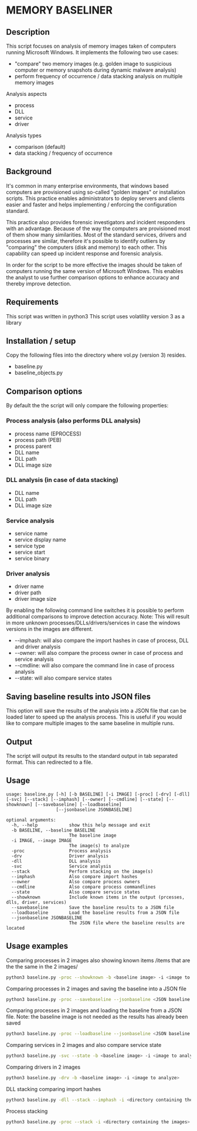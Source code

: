 
# MEMORY BASELINER

## Description
This script focuses on analysis of memory images taken of computers running
Microsoft Windows. It implements the following two use cases:
* "compare" two memory images (e.g. golden image to suspicious computer or memory snapshots during dynamic malware analysis)
* perform frequency of occurrence / data stacking analysis on multiple memory
images

Analysis aspects
* process
* DLL
* service
* driver

Analysis types
* comparison (default)
* data stacking / frequency of occurrence

## Background
It's common in many enterprise environments, that windows based computers are
provisioned using so-called "golden images" or installation scripts. This
practice enables administrators to deploy servers and clients easier and faster
and helps implementing / enforcing the configuration standard.

This practice also provides forensic investigators and incident responders with
an advantage. Because of the way the computers are provisioned most of them show
many similarities. Most of the standard services, drivers and processes are
similar, therefore it's possible to identify outliers by "comparing" the
computers (disk and memory) to each other. This capability can speed up incident
response and forensic analysis.

In order for the script to be more effective the images should be taken of
computers running the same version of Microsoft Windows. This enables the
analyst to use further comparison options to enhance accuracy and thereby
improve detection.

## Requirements
This script was written in python3
This script uses volatility version 3 as a library

## Installation / setup
Copy the following files into the directory where vol.py (version 3) resides.
* baseline.py
* baseline_objects.py

## Comparison options
By default the the script will only compare the following properties:

### Process analysis (also performs DLL analysis)
* process name (EPROCESS)
* process path (PEB)
* process parent
* DLL name
* DLL path
* DLL image size

### DLL analysis (in case of data stacking)
* DLL name
* DLL path
* DLL image size

### Service analysis
* service name
* service display name
* service type
* service start
* service binary

### Driver analysis
* driver name
* driver path
* driver image size

By enabling the following command line switches it is possible to perform
additional comparisons to improve detection accuracy. Note: This will result in more unknown processes/DLLs/drivers/services in case the windows versions in the images are different.

* --imphash: will also compare the import hashes in case of process, DLL and driver analysis
* --owner: will also compare the process owner in case of process and service analysis
* --cmdline: will also compare the command line in case of process analysis
* --state: will also compare service states

## Saving baseline results into JSON files
This option will save the results of the analysis into a JSON file that can be
loaded later to speed up the analysis process. This is useful if you would like
to compare multiple images to the same baseline in multiple runs.

## Output
The script will output its results to the standard output in tab separated
format. This can redirected to a file.

## Usage
```
usage: baseline.py [-h] [-b BASELINE] [-i IMAGE] [-proc] [-drv] [-dll] [-svc] [--stack] [--imphash] [--owner] [--cmdline] [--state] [--showknown] [--savebaseline] [--loadbaseline]
                   [--jsonbaseline JSONBASELINE]

optional arguments:
  -h, --help            show this help message and exit
  -b BASELINE, --baseline BASELINE
                        The baseline image
  -i IMAGE, --image IMAGE
                        The image(s) to analyze
  -proc                 Process analysis
  -drv                  Driver analysis
  -dll                  DLL analysis
  -svc                  Service analysis
  --stack               Perform stacking on the image(s)
  --imphash             Also compare import hashes
  --owner               Also compare process owners
  --cmdline             Also compare process commandlines
  --state               Also compare service states
  --showknown           Include known items in the output (prcesses, dlls, driver, services)
  --savebaseline        Save the baseline results to a JSON file
  --loadbaseline        Load the baseline results from a JSON file
  --jsonbaseline JSONBASELINE
                        The JSON file where the baseline results are located
```
## Usage examples
Comparing processes in 2 images also showing known items /items that are the
  the same in the 2 images/
```bash
python3 baseline.py -proc --showknown -b <baseline image> -i <image to analyze>
```
Comparing processes in 2 images and saving the baseline into a JSON file
```bash
python3 baseline.py -proc --savebaseline --jsonbaseline <JSON baseline file> -b <baseline image> -i <image to analyze>
```
Comparing processes in 2 images and loading the baseline from a JSON file. Note:
  the baseline image is not needed as the results has already been saved
```bash
python3 baseline.py -proc --loadbaseline --jsonbaseline <JSON baseline file> -i <image to analyze>
```
Comparing services in 2 images and also compare service state
```bash
python3 baseline.py -svc --state -b <baseline image> -i <image to analyze>
```
Comparing drivers in 2 images
```bash
python3 baseline.py -drv -b <baseline image> -i <image to analyze>
```
DLL stacking comparing import hashes
```bash
python3 baseline.py -dll --stack --imphash -i <directory containing the images>
```
Process stacking
```bash
python3 baseline.py -proc --stack -i <directory containing the images>
```
